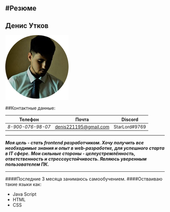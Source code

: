 #Резюме
---
## Денис Утков
![фото для резюме](cv1.png)

##Контактные данные:

Телефон | Почта | Discord
--- | --- |  ---
*8-900-076-98-07* | denis221195@gmail.com | StarLord#9769
---
___Моя цель - стать frontend разработчиком. Хочу получить все необходимые знания и опыт в web-разработке, для успешного старта в IT сфере.___
___Мои сильные стороны - целеустремлённость, ответственность и стрессоустойчивость. Являюсь уверенным пользователем ПК.___

---
####Последние 3 месяца занимаюсь самообучением.
####Остваиваю такие языки как:
* Java Script
* HTML
* CSS






